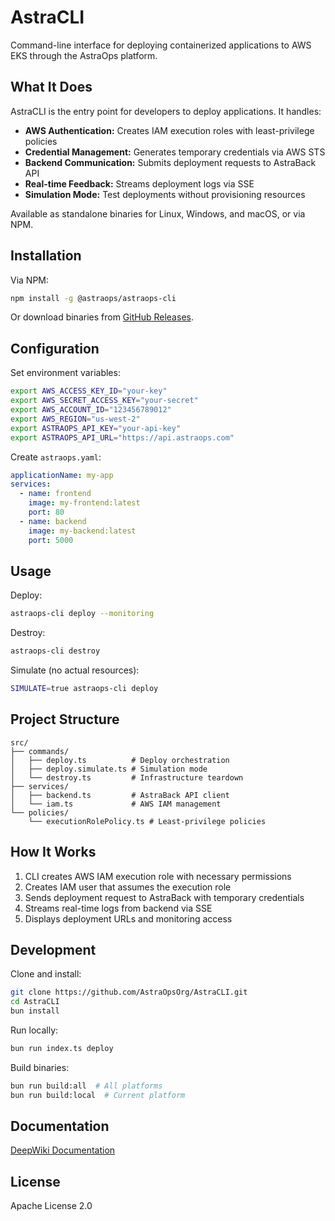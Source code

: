 # AstraCLI

Command-line interface for deploying containerized applications to AWS EKS through the AstraOps platform.

## What It Does

AstraCLI is the entry point for developers to deploy applications. It handles:

- **AWS Authentication:** Creates IAM execution roles with least-privilege policies
- **Credential Management:** Generates temporary credentials via AWS STS
- **Backend Communication:** Submits deployment requests to AstraBack API
- **Real-time Feedback:** Streams deployment logs via SSE
- **Simulation Mode:** Test deployments without provisioning resources

Available as standalone binaries for Linux, Windows, and macOS, or via NPM.

## Installation

Via NPM:
```bash
npm install -g @astraops/astraops-cli
```

Or download binaries from [GitHub Releases](https://github.com/AstraOpsOrg/AstraCLI/releases).

## Configuration

Set environment variables:
```bash
export AWS_ACCESS_KEY_ID="your-key"
export AWS_SECRET_ACCESS_KEY="your-secret"
export AWS_ACCOUNT_ID="123456789012"
export AWS_REGION="us-west-2"
export ASTRAOPS_API_KEY="your-api-key"
export ASTRAOPS_API_URL="https://api.astraops.com"
```

Create `astraops.yaml`:
```yaml
applicationName: my-app
services:
  - name: frontend
    image: my-frontend:latest
    port: 80
  - name: backend
    image: my-backend:latest
    port: 5000
```

## Usage

Deploy:
```bash
astraops-cli deploy --monitoring
```

Destroy:
```bash
astraops-cli destroy
```

Simulate (no actual resources):
```bash
SIMULATE=true astraops-cli deploy
```

## Project Structure

```
src/
├── commands/
│   ├── deploy.ts          # Deploy orchestration
│   ├── deploy.simulate.ts # Simulation mode
│   └── destroy.ts         # Infrastructure teardown
├── services/
│   ├── backend.ts         # AstraBack API client
│   └── iam.ts             # AWS IAM management
└── policies/
    └── executionRolePolicy.ts # Least-privilege policies
```

## How It Works

1. CLI creates AWS IAM execution role with necessary permissions
2. Creates IAM user that assumes the execution role
3. Sends deployment request to AstraBack with temporary credentials
4. Streams real-time logs from backend via SSE
5. Displays deployment URLs and monitoring access

## Development

Clone and install:
```bash
git clone https://github.com/AstraOpsOrg/AstraCLI.git
cd AstraCLI
bun install
```

Run locally:
```bash
bun run index.ts deploy
```

Build binaries:
```bash
bun run build:all  # All platforms
bun run build:local  # Current platform
```

## Documentation

[DeepWiki Documentation](https://deepwiki.com/AstraOpsOrg/AstraCLI)

## License

Apache License 2.0 